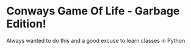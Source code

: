 # Conways Game Of Life - Garbage Edition!</br>
Always wanted to do this and a good excuse to learn classes in Python 